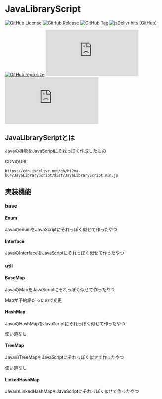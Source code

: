 # JavaLibraryScript

[![GitHub License](https://img.shields.io/github/license/hi2ma-bu4/JavaLibraryScript)](https://github.com/hi2ma-bu4/JavaLibraryScript/blob/main/LICENSE)
[![GitHub Release](https://img.shields.io/github/v/release/hi2ma-bu4/JavaLibraryScript?label=latest)](https://github.com/hi2ma-bu4/JavaLibraryScript/releases/latest)
[![GitHub Tag](https://img.shields.io/github/v/tag/hi2ma-bu4/JavaLibraryScript?label=newest)](https://github.com/hi2ma-bu4/JavaLibraryScript/releases)
[![jsDelivr hits (GitHub)](https://img.shields.io/jsdelivr/gh/hy/hi2ma-bu4/JavaLibraryScript?logo=jsdelivr&logoColor=%23fff)](https://cdn.jsdelivr.net/gh/hi2ma-bu4/JavaLibraryScript/index.js)

[![GitHub repo size](https://img.shields.io/github/repo-size/hi2ma-bu4/JavaLibraryScript)](https://github.com/hi2ma-bu4/JavaLibraryScript)
[![GitHub file size in bytes](https://img.shields.io/github/size/hi2ma-bu4/JavaLibraryScript/dist/JavaLibraryScript.js?label=JavaLibraryScript.js)](https://github.com/hi2ma-bu4/JavaLibraryScript/blob/main/JavaLibraryScript.js)
[![GitHub file size in bytes](https://img.shields.io/github/size/hi2ma-bu4/JavaLibraryScript/dist/JavaLibraryScript.min.js?label=JavaLibraryScript.min.js)](https://github.com/hi2ma-bu4/JavaLibraryScript/blob/main/JavaLibraryScript.min.js)

## JavaLibraryScriptとは

Javaの機能をJavaScriptにそれっぽく作成したもの


CDNのURL

```url
https://cdn.jsdelivr.net/gh/hi2ma-bu4/JavaLibraryScript/dist/JavaLibraryScript.min.js
```


## 実装機能

### base

#### Enum

JavaのenumをJavaScriptにそれっぽく似せて作ったやつ

#### Interface

JavaのInterfaceをJavaScriptにそれっぽく似せて作ったやつ


### util

#### BaseMap

JavaのMapをJavaScriptにそれっぽく似せて作ったやつ

Mapが予約語だったので変更

#### HashMap

JavaのHashMapをJavaScriptにそれっぽく似せて作ったやつ

使い道なし

#### TreeMap

JavaのTreeMapをJavaScriptにそれっぽく似せて作ったやつ

使い道なし

#### LinkedHashMap

JavaのLinkedHashMapをJavaScriptにそれっぽく似せて作ったやつ

